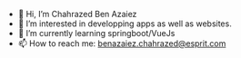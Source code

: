 - 👋 Hi, I’m Chahrazed Ben Azaiez
- 👀 I’m interested in developping apps as well as websites.
- 🌱 I’m currently learning springboot/VueJs
- 📫 How to reach me: benazaiez.chahrazed@esprit.com

<!---
Chahra123/Chahra123 is a ✨ special ✨ repository because its `README.md` (this file) appears on your GitHub profile.
You can click the Preview link to take a look at your changes.
--->
